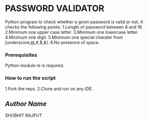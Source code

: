 # PASSWORD VALIDATOR
<!--Remove the below lines and add yours -->
Python program to check whether a given password is valid or not.
It checks the following points:
	1.Length of password between 8 and 16.
	2.Minimum one upper case letter.
	3.Minimum one lowercase letter.
	4.Minimum one digit.
	5.Minimum one special charater from [underscore,@,#,$,&].
	6.No presence of space.

### Prerequisites
<!--Remove the below lines and add yours -->
Python module re is required.

### How to run the script
<!--Remove the below lines and add yours -->
1.Fork the repo.
2.Clone and run on any IDE.
## *Author Name*
<!--Remove the below lines and add yours -->
SHOBHIT RAJPUT
